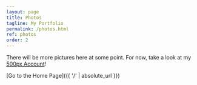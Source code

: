 ```yaml
---
layout: page
title: Photos
tagline: My Portfolio
permalink: /photos.html
ref: photos
order: 2
---
```


There will be more pictures here at some point. For now, take a look at my [500px Account](https://500px.com/jochenjacobs33)!

[Go to the Home Page]({{ '/' | absolute_url }})
